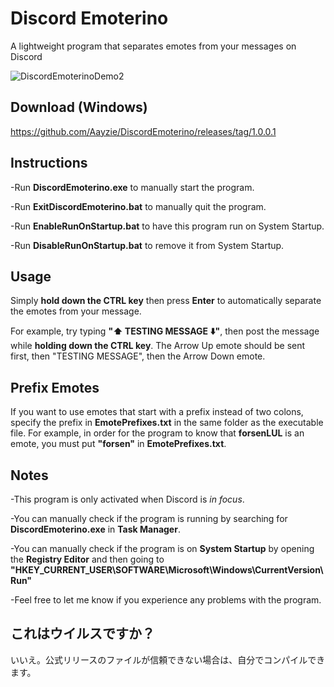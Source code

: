 # Discord Emoterino
A lightweight program that separates emotes from your messages on Discord

![DiscordEmoterinoDemo2](https://user-images.githubusercontent.com/16715946/115314822-90273b80-a1a8-11eb-93a1-fc3b6599b770.gif)

## Download (Windows)

https://github.com/Aayzie/DiscordEmoterino/releases/tag/1.0.0.1

## Instructions
-Run <b>DiscordEmoterino.exe</b> to manually start the program.

-Run <b>ExitDiscordEmoterino.bat</b> to manually quit the program.

-Run <b>EnableRunOnStartup.bat</b> to have this program run on System Startup.

-Run <b>DisableRunOnStartup.bat</b> to remove it from System Startup.

## Usage

Simply <b>hold down the CTRL key</b> then press <b>Enter</b> to automatically separate the emotes from your message.

For example, try typing <b>":arrow_up: TESTING MESSAGE :arrow_down:"</b>, then post the message while <b>holding down the CTRL key</b>.
The Arrow Up emote should be sent first, then "TESTING MESSAGE", then the Arrow Down emote.

## Prefix Emotes

If you want to use emotes that start with a prefix instead of two colons, specify the prefix in <b>EmotePrefixes.txt</b> in the same folder as the executable file.
For example, in order for the program to know that <b>forsenLUL</b> is an emote, you must put <b>"forsen"</b> in <b>EmotePrefixes.txt</b>.

## Notes

-This program is only activated when Discord is <i>in focus</i>.

-You can manually check if the program is running by searching for <b>DiscordEmoterino.exe</b> in <b>Task Manager</b>.

-You can manually check if the program is on <b>System Startup</b> by opening the <b>Registry Editor</b> and then going to <b>"HKEY_CURRENT_USER\SOFTWARE\Microsoft\Windows\CurrentVersion\Run"</b>

-Feel free to let me know if you experience any problems with the program.

## これはウイルスですか？

いいえ。公式リリースのファイルが信頼できない場合は、自分でコンパイルできます。
